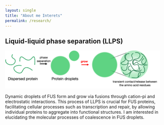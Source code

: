 ```yaml
---
layout: single
title: "About me Interets"
permalink: /research/
---
```

## Liquid-liquid phase separation (LLPS)
![LLPS](/assets/images/research/research_LLPS_1.png)

Dynamic droplets of FUS form and grow via fusions through cation-pi and electrostatic interactions. This process of LLPS is crucial for FUS proteins, facilitating cellular processes such as transcription and repair, by allowing individual proteins to aggregate into functional structures. I am interested in elucidating the molecular processes of coalescence in FUS droplets.